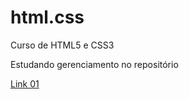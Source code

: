 # html.css
 Curso de HTML5 e CSS3
 
 Estudando gerenciamento no repositório

<a href="https://matheusizaquiel.github.io/html.css/desafio/desafio1/index.html">Link 01</a>
 